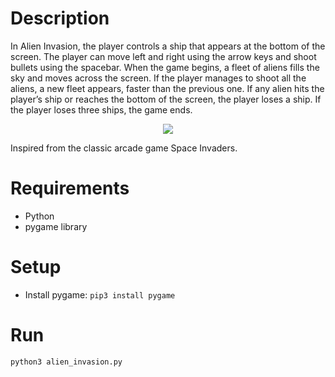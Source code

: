 # Description
In Alien Invasion, the player controls a ship that appears at the bottom of the screen. The player can move left and right using the arrow keys and shoot bullets using the spacebar. When the game begins, a fleet of aliens fills the sky and moves across the screen. If the player manages to shoot all the aliens, a new fleet appears, faster than the previous one. If any alien hits the player’s ship or reaches the bottom of the screen, the player loses a ship. If the player loses three ships, the game ends.
<p align="center"> <img src="https://github.com/dhairyapatel1506/alien-invasion/assets/101339040/7af3c799-3411-45f9-b407-d71f0e8f803f"> </p>
Inspired from the classic arcade game Space Invaders.

# Requirements
- Python
- pygame library

# Setup
- Install pygame: ```pip3 install pygame```

# Run
```python3 alien_invasion.py```
